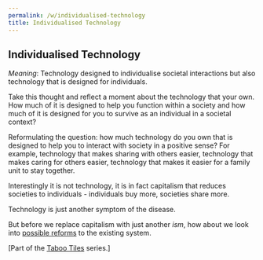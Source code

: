```yaml
---
permalink: /w/individualised-technology
title: Individualised Technology
---
```


## Individualised Technology

*Meaning*: Technology designed to individualise societal interactions but also technology that is designed for individuals.

Take this thought and reflect a moment about the technology that your own. How much of it is designed to help you function within a society and how much of it is designed for you to survive as an individual in a societal context?

Reformulating the question: how much technology do you own that is designed to help you to interact with society in a positive sense? For example, technology that makes sharing with others easier, technology that makes caring for others easier, technology that makes it easier for a family unit to stay together.

Interestingly it is not technology, it is in fact capitalism that reduces societies to individuals - individuals buy more, societies share more.

Technology is just another symptom of the disease.

But before we replace capitalism with just another *ism*, how about we look into [possible reforms](/w/collateral-ballast#how-about--) to the existing system.

\[Part of the [Taboo Tiles](https://upo.sh/tt) series.\]
